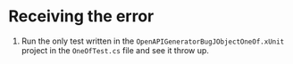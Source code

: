 # Receiving the error
1. Run the only test written in the `OpenAPIGeneratorBugJObjectOneOf.xUnit` project in the `OneOfTest.cs` file and see it throw up.